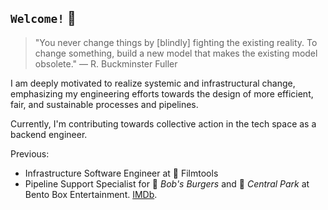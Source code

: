 ## `Welcome!` 👋

> "You never change things by [blindly] fighting the existing reality. To change something, build a new model that makes the existing model obsolete." — R. Buckminster Fuller

I am deeply motivated to realize systemic and infrastructural change, emphasizing my engineering efforts towards the design of more efficient, fair, and sustainable processes and pipelines.

Currently, I'm contributing towards collective action in the tech space as a backend engineer. 

Previous:
* Infrastructure Software Engineer at 🎥 Filmtools
* Pipeline Support Specialist for 🍔 *Bob's Burgers* and 🌲 *Central Park* at Bento Box Entertainment. [IMDb](https://www.imdb.com/name/nm11636236/).
